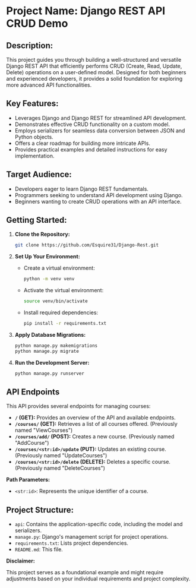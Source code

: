  # Project Name: Django REST API CRUD Demo

## Description:

This project guides you through building a well-structured and versatile Django REST API that efficiently performs CRUD (Create, Read, Update, Delete) operations on a user-defined model. Designed for both beginners and experienced developers, it provides a solid foundation for exploring more advanced API functionalities.

## Key Features:

- Leverages Django and Django REST for streamlined API development.
- Demonstrates effective CRUD functionality on a custom model.
- Employs serializers for seamless data conversion between JSON and Python objects.
- Offers a clear roadmap for building more intricate APIs.
- Provides practical examples and detailed instructions for easy implementation.

## Target Audience:

- Developers eager to learn Django REST fundamentals.
- Programmers seeking to understand API development using Django.
- Beginners wanting to create CRUD operations with an API interface.

## Getting Started:

1. **Clone the Repository:**
   ```bash
   git clone https://github.com/Esquire31/Django-Rest.git
   ```

2. **Set Up Your Environment:**
   - Create a virtual environment:
     ```bash
     python -m venv venv
     ```
   - Activate the virtual environment:
     ```bash
     source venv/bin/activate
     ```
   - Install required dependencies:
     ```bash
     pip install -r requirements.txt
     ```

3. **Apply Database Migrations:**
   ```bash
   python manage.py makemigrations
   python manage.py migrate
   ```

4. **Run the Development Server:**
   ```bash
   python manage.py runserver
   ```

## API Endpoints

This API provides several endpoints for managing courses:

- **`/` (GET):** Provides an overview of the API and available endpoints.
- **`/courses/` (GET):** Retrieves a list of all courses offered. (Previously named "ViewCourses")
- **`/courses/add/` (POST):** Creates a new course. (Previously named "AddCourse")
- **`/courses/<str:id>/update` (PUT):** Updates an existing course. (Previously named "UpdateCourses")
- **`/courses/<str:id>/delete` (DELETE):** Deletes a specific course. (Previously named "DeleteCourses")

**Path Parameters:**

- `<str:id>`: Represents the unique identifier of a course.

## Project Structure:

- `api`: Contains the application-specific code, including the model and serializers.
- `manage.py`: Django's management script for project operations.
- `requirements.txt`: Lists project dependencies.
- `README.md`: This file.


**Disclaimer:**

This project serves as a foundational example and might require adjustments based on your individual requirements and project complexity.
